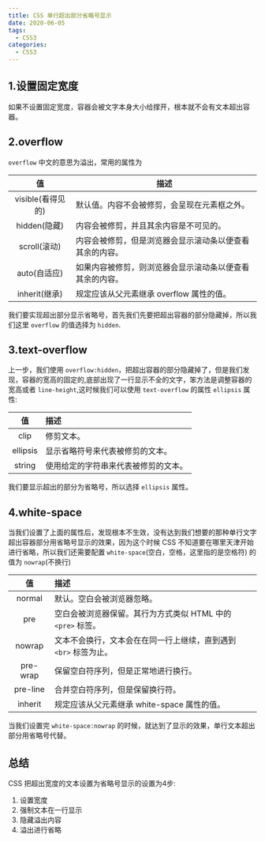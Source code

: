 ```yaml
---
title: CSS 单行超出部分省略号显示
date: 2020-06-05
tags:
  - CSS3
categories:
  - CSS3
---
```


## 1.设置固定宽度

如果不设置固定宽度，容器会被文字本身大小给撑开，根本就不会有文本超出容器。




## 2.overflow

`overflow` 中文的意思为溢出，常用的属性为

|        值         | 描述                                                     |
| :---------------: | -------------------------------------------------------- |
| visible(看得见的) | 默认值。内容不会被修剪，会呈现在元素框之外。             |
|   hidden(隐藏)    | 内容会被修剪，并且其余内容是不可见的。                   |
|   scroll(滚动)    | 内容会被修剪，但是浏览器会显示滚动条以便查看其余的内容。 |
|   auto(自适应)    | 如果内容被修剪，则浏览器会显示滚动条以便查看其余的内容。 |
|   inherit(继承)   | 规定应该从父元素继承 overflow 属性的值。                 |

我们要实现超出部分显示省略号，首先我们先要把超出容器的部分隐藏掉，所以我们这里 `overflow` 的值选择为 `hidden`.


## 3.text-overflow

上一步，我们使用 `overflow:hidden`，把超出容器的部分隐藏掉了，但是我们发现，容器的宽高的固定的,底部出现了一行显示不全的文字，笨方法是调整容器的宽高或者 `line-height`,这时候我们可以使用 `text-overflow` 的属性 `ellipsis` 属性:

|    值    | 描述                                 |
| :------: | :----------------------------------- |
|   clip   | 修剪文本。                           |
| ellipsis | 显示省略符号来代表被修剪的文本。     |
|  string  | 使用给定的字符串来代表被修剪的文本。 |

我们要显示超出的部分为省略号，所以选择 `ellipsis` 属性。


## 4.white-space
当我们设置了上面的属性后，发现根本不生效，没有达到我们想要的那种单行文字超出容器部分用省略号显示的效果，因为这个时候 CSS 不知道要在哪里天津开始进行省略，所以我们还需要配置 `white-space`(空白，空格，这里指的是空格符) 的值为 `nowrap`(不换行)

|    值    | 描述                                                             |
| :------: | :--------------------------------------------------------------- |
|  normal  | 默认。空白会被浏览器忽略。                                       |
|   pre    | 空白会被浏览器保留。其行为方式类似 HTML 中的 `<pre>` 标签。      |
|  nowrap  | 文本不会换行，文本会在在同一行上继续，直到遇到 `<br>` 标签为止。 |
| pre-wrap | 保留空白符序列，但是正常地进行换行。                             |
| pre-line | 合并空白符序列，但是保留换行符。                                 |
| inherit  | 规定应该从父元素继承 white-space 属性的值。                      |
当我们设置完 `white-space:nowrap` 的时候，就达到了显示的效果，单行文本超出部分用省略号代替。



## 总结

CSS 把超出宽度的文本设置为省略号显示的设置为4步:
1. 设置宽度
2. 强制文本在一行显示
3. 隐藏溢出内容
4. 溢出进行省略